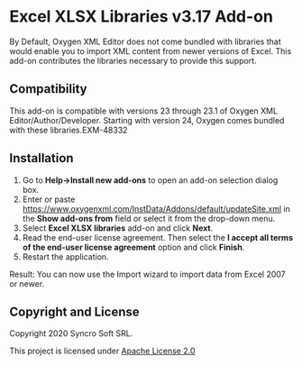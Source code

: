 # Excel XLSX Libraries v3.17 Add-on
By Default, Oxygen XML Editor does not come bundled with libraries that would enable you to import XML content from newer versions of Excel. This add-on contributes the libraries necessary to provide this support.

## Compatibility

This add-on is compatible with versions 23 through 23.1 of Oxygen XML Editor/Author/Developer.
Starting with version 24, Oxygen comes bundled with these libraries.EXM-48332

## Installation

1. Go to **Help->Install new add-ons** to open an add-on selection dialog box.
2. Enter or paste https://www.oxygenxml.com/InstData/Addons/default/updateSite.xml in the **Show add-ons from** field or select it from the drop-down menu.
3. Select **Excel XLSX libraries** add-on and click **Next**.
4. Read the end-user license agreement. Then select the **I accept all terms of the end-user license agreement** option and click **Finish**.
5. Restart the application.

Result: You can now use the Import wizard to import data from Excel 2007 or newer.

Copyright and License
---------------------
Copyright 2020 Syncro Soft SRL.

This project is licensed under [Apache License 2.0](https://github.com/oxygenxml/oxygenxml.xlsx.import-poi.3.17/blob/master/LICENSE)
